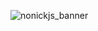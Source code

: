 ![nonickjs_banner](https://github.com/nonick-js/.github/assets/87268971/973ee1d5-ed35-45b5-b555-614b27a9a9e4)